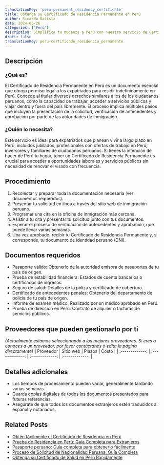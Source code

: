 ```yaml
---
translationKey: 'peru-permanent_residency_certificate'
title: Obtenga su Certificado de Residencia Permanente en Perú
author: Ricardo Batista
date: 2024-06-26
categories: ["Perú"]
description: Simplifica tu mudanza a Perú con nuestro servicio de Certificado de Residencia Permanente. Orientación y apoyo sin complicaciones.
draft: false
translationKey: peru-certificado_residencia_permanente
---
```


## Descripción
### ¿Qué es?

El Certificado de Residencia Permanente en Perú es un documento esencial que otorga permiso legal a los expatriados para residir indefinidamente en Perú. Concede al titular diversos derechos similares a los de los ciudadanos peruanos, como la capacidad de trabajar, acceder a servicios públicos y viajar dentro y fuera del país libremente. El proceso implica múltiples pasos que incluyen la presentación de la solicitud, verificación de antecedentes y aprobación por parte de las autoridades de inmigración.

### ¿Quién lo necesita?

Este servicio es ideal para expatriados que planean vivir a largo plazo en Perú, incluidos jubilados, profesionales con ofertas de trabajo en Perú, inversores y familiares de ciudadanos peruanos. Si tienes la intención de hacer de Perú tu hogar, tener un Certificado de Residencia Permanente es crucial para acceder a oportunidades laborales y servicios públicos sin necesidad de renovar el visado con frecuencia.

## Procedimiento

1. Recolectar y preparar toda la documentación necesaria (ver documentos requeridos).
2. Presentar tu solicitud en línea a través del sitio web de inmigración peruano.
3. Programar una cita en la oficina de inmigración más cercana.
4. Asistir a tu cita y presentar tu solicitud junto con tus documentos.
5. Esperar el proceso de verificación de antecedentes y aprobación, que puede llevar varias semanas.
6. Una vez aprobado, recibir tu Certificado de Residencia Permanente y, si corresponde, tu documento de identidad peruano (DNI).

## Documentos requeridos

- Pasaporte válido: Obtenerlo de la autoridad emisora de pasaportes de tu país de origen.
- Prueba de estabilidad financiera: Estados de cuenta bancarios o certificados de ingresos.
- Seguro de salud: Detalles de la póliza y certificado de cobertura.
- Certificado de antecedentes penales: Obtenerlo del departamento de policía de tu país de origen.
- Informe de examen médico: Realizado por un médico aprobado en Perú.
- Prueba de dirección en Perú: Contrato de alquiler o facturas de servicios públicos.

## Proveedores que pueden gestionarlo por ti
_(Actualmente estamos seleccionando a los mejores proveedores. Si eres o conoces a un proveedor, por favor contáctanos o edita la página directamente)_
| Proveedor        |     Sitio web     |     Plazos    |       Costo      |
| :-------------: | :-------------: |  :-------------: | :-------------: |

## Detalles adicionales

- Los tiempos de procesamiento pueden variar, generalmente tardando varias semanas.
- Guarda copias digitales de todos los documentos presentados para futuras referencias.
- Asegúrate de que todos los documentos extranjeros estén traducidos al español y notariados.


## Related Posts

- [Obtén fácilmente el Certificado de Residencia en Perú](https://tramitit.com/es/guides/peru/certificado_de_residencia/)
- [Prueba de Residencia en Perú: Guía Completa para Extranjeros](https://tramitit.com/es/guides/peru/certificado_de_domicilio/)
- [Pasaporte peruano: Guía completa para obtenerlo fácilmente](https://tramitit.com/es/guides/peru/pasaporte_peruano/)
- [Proceso de Solicitud de Nacionalidad Peruana: Guía Completa](https://tramitit.com/es/guides/peru/solicitud_de_nacionalidad/)
- [Obtenga su Certificado de Salud en Perú Rápidamente](https://tramitit.com/es/guides/peru/certificado_de_salud/)